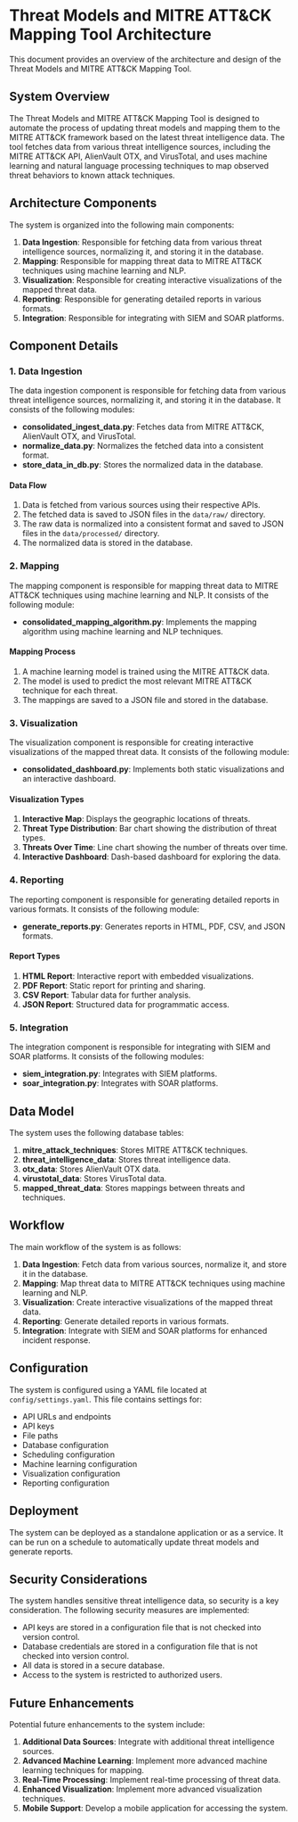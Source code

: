 # Threat Models and MITRE ATT&CK Mapping Tool Architecture

This document provides an overview of the architecture and design of the Threat Models and MITRE ATT&CK Mapping Tool.

## System Overview

The Threat Models and MITRE ATT&CK Mapping Tool is designed to automate the process of updating threat models and mapping them to the MITRE ATT&CK framework based on the latest threat intelligence data. The tool fetches data from various threat intelligence sources, including the MITRE ATT&CK API, AlienVault OTX, and VirusTotal, and uses machine learning and natural language processing techniques to map observed threat behaviors to known attack techniques.

## Architecture Components

The system is organized into the following main components:

1. **Data Ingestion**: Responsible for fetching data from various threat intelligence sources, normalizing it, and storing it in the database.
2. **Mapping**: Responsible for mapping threat data to MITRE ATT&CK techniques using machine learning and NLP.
3. **Visualization**: Responsible for creating interactive visualizations of the mapped threat data.
4. **Reporting**: Responsible for generating detailed reports in various formats.
5. **Integration**: Responsible for integrating with SIEM and SOAR platforms.

## Component Details

### 1. Data Ingestion

The data ingestion component is responsible for fetching data from various threat intelligence sources, normalizing it, and storing it in the database. It consists of the following modules:

- **consolidated_ingest_data.py**: Fetches data from MITRE ATT&CK, AlienVault OTX, and VirusTotal.
- **normalize_data.py**: Normalizes the fetched data into a consistent format.
- **store_data_in_db.py**: Stores the normalized data in the database.

#### Data Flow

1. Data is fetched from various sources using their respective APIs.
2. The fetched data is saved to JSON files in the `data/raw/` directory.
3. The raw data is normalized into a consistent format and saved to JSON files in the `data/processed/` directory.
4. The normalized data is stored in the database.

### 2. Mapping

The mapping component is responsible for mapping threat data to MITRE ATT&CK techniques using machine learning and NLP. It consists of the following module:

- **consolidated_mapping_algorithm.py**: Implements the mapping algorithm using machine learning and NLP techniques.

#### Mapping Process

1. A machine learning model is trained using the MITRE ATT&CK data.
2. The model is used to predict the most relevant MITRE ATT&CK technique for each threat.
3. The mappings are saved to a JSON file and stored in the database.

### 3. Visualization

The visualization component is responsible for creating interactive visualizations of the mapped threat data. It consists of the following module:

- **consolidated_dashboard.py**: Implements both static visualizations and an interactive dashboard.

#### Visualization Types

1. **Interactive Map**: Displays the geographic locations of threats.
2. **Threat Type Distribution**: Bar chart showing the distribution of threat types.
3. **Threats Over Time**: Line chart showing the number of threats over time.
4. **Interactive Dashboard**: Dash-based dashboard for exploring the data.

### 4. Reporting

The reporting component is responsible for generating detailed reports in various formats. It consists of the following module:

- **generate_reports.py**: Generates reports in HTML, PDF, CSV, and JSON formats.

#### Report Types

1. **HTML Report**: Interactive report with embedded visualizations.
2. **PDF Report**: Static report for printing and sharing.
3. **CSV Report**: Tabular data for further analysis.
4. **JSON Report**: Structured data for programmatic access.

### 5. Integration

The integration component is responsible for integrating with SIEM and SOAR platforms. It consists of the following modules:

- **siem_integration.py**: Integrates with SIEM platforms.
- **soar_integration.py**: Integrates with SOAR platforms.

## Data Model

The system uses the following database tables:

1. **mitre_attack_techniques**: Stores MITRE ATT&CK techniques.
2. **threat_intelligence_data**: Stores threat intelligence data.
3. **otx_data**: Stores AlienVault OTX data.
4. **virustotal_data**: Stores VirusTotal data.
5. **mapped_threat_data**: Stores mappings between threats and techniques.

## Workflow

The main workflow of the system is as follows:

1. **Data Ingestion**: Fetch data from various sources, normalize it, and store it in the database.
2. **Mapping**: Map threat data to MITRE ATT&CK techniques using machine learning and NLP.
3. **Visualization**: Create interactive visualizations of the mapped threat data.
4. **Reporting**: Generate detailed reports in various formats.
5. **Integration**: Integrate with SIEM and SOAR platforms for enhanced incident response.

## Configuration

The system is configured using a YAML file located at `config/settings.yaml`. This file contains settings for:

- API URLs and endpoints
- API keys
- File paths
- Database configuration
- Scheduling configuration
- Machine learning configuration
- Visualization configuration
- Reporting configuration

## Deployment

The system can be deployed as a standalone application or as a service. It can be run on a schedule to automatically update threat models and generate reports.

## Security Considerations

The system handles sensitive threat intelligence data, so security is a key consideration. The following security measures are implemented:

- API keys are stored in a configuration file that is not checked into version control.
- Database credentials are stored in a configuration file that is not checked into version control.
- All data is stored in a secure database.
- Access to the system is restricted to authorized users.

## Future Enhancements

Potential future enhancements to the system include:

1. **Additional Data Sources**: Integrate with additional threat intelligence sources.
2. **Advanced Machine Learning**: Implement more advanced machine learning techniques for mapping.
3. **Real-Time Processing**: Implement real-time processing of threat data.
4. **Enhanced Visualization**: Implement more advanced visualization techniques.
5. **Mobile Support**: Develop a mobile application for accessing the system.
